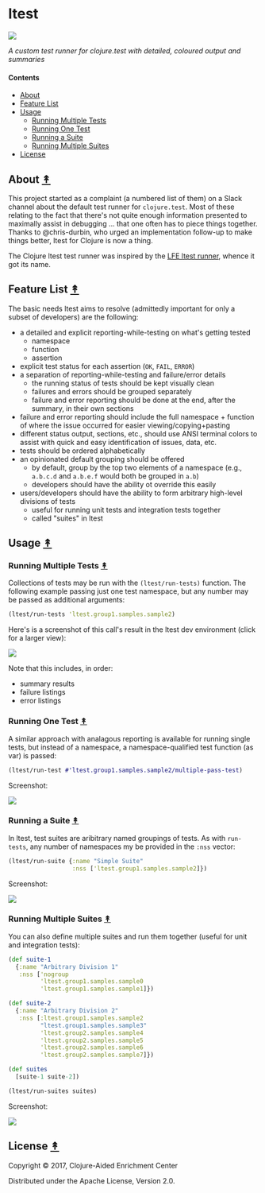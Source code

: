# ltest

[![][logo]][logo-large]

*A custom test runner for clojure.test with detailed, coloured output and summaries*

#### Contents

* [About](#about-)
* [Feature List](#feature-list-)
* [Usage](#usage-)
  * [Running Multiple Tests](#running-multiple-tests-)
  * [Running One Test](#running-one-test-)
  * [Running a Suite](#running-a-suite-)
  * [Running Multiple Suites](#running-multiple-suites-)
* [License](#license-)


## About [&#x219F;](#contents)

This project started as a complaint (a numbered list of them) on a Slack
channel about the default test runner for `clojure.test`. Most of these
relating to the fact that there's not quite enough information presented to
maximally assist in debugging ... that one often has to piece things together.
Thanks to @chris-durbin, who urged an implementation follow-up to make things
better, ltest for Clojure is now a thing.

The Clojure ltest test runner was inspired by the
[LFE ltest runner][lfe-test-runner], whence it got its name.


## Feature List [&#x219F;](#contents)

The basic needs ltest aims to resolve (admittedly important for only a subset of
developers) are the following:

* a detailed and explicit reporting-while-testing on what's getting tested
  * namespace
  * function
  * assertion
* explicit test status for each assertion (`OK`, `FAIL`, `ERROR`)
* a separation of reporting-while-testing and failure/error details
  * the running status of tests should be kept visually clean
  * failures and errors should be grouped separately
  * failure and error reporting should be done at the end, after the summary,
    in their own sections
* failure and error reporting should include the full namespace + function of
  where the issue occurred for easier viewing/copying+pasting
* different status output, sections, etc., should use ANSI terminal colors
  to assist with quick and easy identification of issues, data, etc.
* tests should be ordered alphabetically
* an opinionated default grouping should be offered
  * by default, group by the top two elements of a namespace (e.g.,
    `a.b.c.d` and `a.b.e.f` would both be grouped in `a.b`)
  * developers should have the ability ot override this easily
* users/developers should have the ability to form arbitrary high-level
  divisions of tests
  * useful for running unit tests and integration tests together
  * called "suites" in ltest


## Usage [&#x219F;](#contents)

### Running Multiple Tests [&#x219F;](#contents)

Collections of tests may be run with the `(ltest/run-tests)` function. The
following example passing just one test namespace, but any number may be
passed as additional arguments:

```clj
(ltest/run-tests 'ltest.group1.samples.sample2)
```

Here's is a screenshot of this call's result in the ltest dev environment
(click for a larger view):

[![][screen1-thumb]][screen1]

Note that this includes, in order:
* summary results
* failure listings
* error listings


### Running One Test [&#x219F;](#contents)

A similar approach with analagous reporting is available for running single
tests, but instead of a namespace, a namespace-qualified test function (as
var) is passed:

```clj
(ltest/run-test #'ltest.group1.samples.sample2/multiple-pass-test)
```

Screenshot:

[![][screen2-thumb]][screen2]


### Running a Suite [&#x219F;](#contents)

In ltest, test suites are aribitrary named groupings of tests. As with
`run-tests`, any number of namespaces my be provided in the `:nss` vector:

```clj
(ltest/run-suite {:name "Simple Suite"
                  :nss ['ltest.group1.samples.sample2]})
```

Screenshot:

[![][screen3-thumb]][screen3]


### Running Multiple Suites [&#x219F;](#contents)

You can also define multiple suites and run them together (useful for unit and
integration tests):

```clj
(def suite-1
  {:name "Arbitrary Division 1"
   :nss ['nogroup
         'ltest.group1.samples.sample0
         'ltest.group1.samples.sample1]})

(def suite-2
  {:name "Arbitrary Division 2"
   :nss [:ltest.group1.samples.sample2
         "ltest.group1.samples.sample3"
         'ltest.group2.samples.sample4
         'ltest.group2.samples.sample5
         'ltest.group2.samples.sample6
         'ltest.group2.samples.sample7]})

(def suites
  [suite-1 suite-2])

(ltest/run-suites suites)
```

Screenshot:

[![][screen4-thumb]][screen4]


## License [&#x219F;](#contents)

Copyright © 2017, Clojure-Aided Enrichment Center

Distributed under the Apache License, Version 2.0.


<!-- Named page links below: /-->

[logo]: resources/images/test-dummies-small.jpg
[logo-large]: resources/images/test-dummies.jpg

[screen1-thumb]: resources/images/ns-test-thumb.png
[screen1]: resources/images/ns-test.png
[screen2-thumb]: resources/images/single-test-thumb.png
[screen2]: resources/images/single-test.png
[screen3-thumb]: resources/images/suite-test-thumb.png
[screen3]: resources/images/suite-test.png
[screen4-thumb]: resources/images/suites-tests-thumb.png
[screen4]: resources/images/suites-tests.png

[lfe-test-runner]: https://github.com/lfex/ltest#the-lfe-test-runner-
